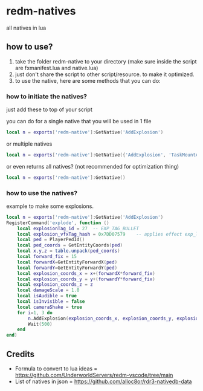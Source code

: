 # redm-natives
all natives in lua

## how to use?
1. take the folder redm-native to your directory (make sure inside the script are fxmanifest.lua and native.lua)
2. just don't share the script to other script/resource. to make it optimized.
3. to use the native, here are some methods that you can do:

### how to initiate the natives?
just add these to top of your script

you can do for a single native that you will be used in 1 file
```lua
local n = exports['redm-native']:GetNative('AddExplosion')
```
or multiple natives
```lua
local n = exports['redm-native']:GetNative({'AddExplosion', 'TaskMountAnimal'})
```
or even returns all natives? (not recommended for optimization thing)
```lua
local n = exports['redm-native']:GetNative()
```
### how to use the natives?
example to make some explosions.
```lua
local n = exports['redm-native']:GetNative('AddExplosion')
RegisterCommand('explode', function ()
    local explosionTag_id = 27  -- EXP_TAG_BULLET
    local explosion_vfxTag_hash = 0x7DD07579 	-- applies effect exp_lightning_strike, if native ADD_EXPLOSION_WITH_USER_VFX is used
    local ped = PlayerPedId()
    local ped_coords = GetEntityCoords(ped)
    local x,y,z = table.unpack(ped_coords)
    local forward_fix = 15
    local forwardX=GetEntityForwardX(ped)
    local forwardY=GetEntityForwardY(ped)
    local explosion_coords_x = x+(forwardX*forward_fix)
    local explosion_coords_y = y+(forwardY*forward_fix)
    local explosion_coords_z = z
    local damageScale = 1.0
    local isAudible = true
    local isInvisible = false
    local cameraShake = true
    for i=1, 3 do
        n.AddExplosion(explosion_coords_x, explosion_coords_y, explosion_coords_z, explosionTag_id, damageScale, isAudible, isInvisible, cameraShake)
        Wait(500)
    end
end)
```

## Credits
- Formula to convert to lua ideas = https://github.com/UnderworldServers/redm-vscode/tree/main
- List of natives in json = https://github.com/alloc8or/rdr3-nativedb-data
